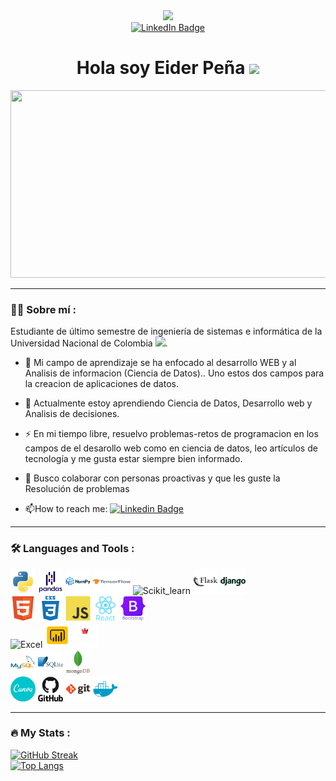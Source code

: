 <div id="header" align="center">
  <img src="https://media2.giphy.com/media/gjrYDwbjnK8x36xZIO/giphy.gif?cid=790b7611cf21c46744ed10d5787603931c60f757aba48ee1&rid=giphy.gif&ct=s" width="200"/>
</div>
<div id="badges" align="center">
  <a href="https://www.linkedin.com/in/eider-alejandro-pe%C3%B1a-dagua-9a001a208/" target="_blank">
    <img src="https://img.shields.io/badge/LinkedIn-blue?style=for-the-badge&logo=linkedin&logoColor=white" alt="LinkedIn Badge"/>
  </a>
</div>

<h1 id="name" align="center">
  Hola soy Eider Peña 
  <img src="https://media.giphy.com/media/hvRJCLFzcasrR4ia7z/giphy.gif" width="30px"/>
</h1>
<div align="center">
  <img src="https://media.giphy.com/media/dWesBcTLavkZuG35MI/giphy.gif" width="600" height="300"/>
</div>

---

### :woman_technologist: Sobre mí :
Estudiante de último semestre de ingeniería de sistemas e informática de la Universidad Nacional de Colombia
<img src="https://media.giphy.com/media/WUlplcMpOCEmTGBtBW/giphy.gif" width="30">.

- :telescope: Mi campo de aprendizaje se ha enfocado al desarrollo WEB y al Analisis de informacion (Ciencia de Datos)..
              Uno estos dos campos para la creacion de aplicaciones de datos.
- :seedling: Actualmente estoy aprendiendo Ciencia de Datos, Desarrollo web y Analisis de decisiones.

- :zap: En mi tiempo libre,  resuelvo problemas-retos de programacion en los campos de el desarollo web como en ciencia de datos, leo artículos de tecnología y me gusta estar siempre bien informado.

- 👯 Busco colaborar con personas proactivas y que les guste la Resolución de problemas

- :mailbox:How to reach me: [![Linkedin Badge](https://img.shields.io/badge/-kakbar-blue?style=flat&logo=Linkedin&logoColor=white)](https://www.linkedin.com/in/eider-alejandro-pe%C3%B1a-dagua-9a001a208/)



---

### :hammer_and_wrench: Languages and Tools :

<div>
   <img src="https://github.com/devicons/devicon/blob/master/icons/python/python-original.svg" title="Python" alt="Python" width="40" height="40"/>
  <img src="https://github.com/devicons/devicon/blob/master/icons/pandas/pandas-original-wordmark.svg" title="Pandas" alt="Pandas" width="40" height="40"/>
  <img src="https://github.com/devicons/devicon/blob/master/icons/numpy/numpy-original-wordmark.svg" title="Numpy" alt="Numpy" width="40" height="40"/>
  <img src="https://github.com/devicons/devicon/blob/master/icons/tensorflow/tensorflow-original-wordmark.svg" title="Tensorflow" alt="Tensorflow" width="60"           height="40"/>
  <img src="https://upload.wikimedia.org/wikipedia/commons/thumb/0/05/Scikit_learn_logo_small.svg/260px-Scikit_learn_logo_small.svg.png?20180808062052"          title="Scikit_learn" alt="Scikit_learn" width="60" height="40"/>
  <img src="https://github.com/devicons/devicon/blob/master/icons/flask/flask-original-wordmark.svg" title="Flask" alt="Flask" width="40" height="40"/>
  <img src="https://github.com/devicons/devicon/blob/master/icons/django/django-plain-wordmark.svg" title="Django" alt="Django" width="40" height="40"/>
  <br>
  <img src="https://github.com/devicons/devicon/blob/master/icons/html5/html5-original.svg" title="HTML5" alt="HTML" width="40" height="40"/>
  <img src="https://github.com/devicons/devicon/blob/master/icons/css3/css3-plain-wordmark.svg"  title="CSS3" alt="CSS" width="40" height="40"/>
  <img src="https://github.com/devicons/devicon/blob/master/icons/javascript/javascript-original.svg" title="JavaScript" alt="JavaScript" width="40" height="40"/>
  <img src="https://github.com/devicons/devicon/blob/master/icons/react/react-original-wordmark.svg" title="React" alt="React" width="40" height="40"/>
  <img src="https://github.com/devicons/devicon/blob/master/icons/bootstrap/bootstrap-original-wordmark.svg" title="Bootstrap" alt="Bootstrap" width="40"                height="40"/>
  <br>
  <img src="https://cdn-icons-png.flaticon.com/512/732/732220.png" title="Excel" alt="Excel" width="40" height="40"/>
  <img src="https://github.com/eider1939/Intro_Data_Science/blob/main/img/power-bi.png" title="Power BI" alt="Power BI" width="40" height="40"/>
  <img src="https://github.com/eider1939/Intro_Data_Science/blob/main/img/streamlit.png" title="Streamlit" alt="Streamlit" width="40" height="40"/>
  <br>
  <img src="https://github.com/devicons/devicon/blob/master/icons/mysql/mysql-original-wordmark.svg" title="MySQL"  alt="MySQL" width="40" height="40"/>
  <img src="https://github.com/devicons/devicon/blob/master/icons/sqlite/sqlite-original-wordmark.svg" title="Sqlite"  alt="Sqlite" width="40" height="40"/>
  <img src="https://github.com/devicons/devicon/blob/master/icons/mongodb/mongodb-original-wordmark.svg" title="Mongodb"  alt="Mongodb" width="40" height="40"/>
  <br>
  <img src="https://github.com/devicons/devicon/blob/master/icons/canva/canva-original.svg" title="canva" alt="canva" width="40" height="40"/>
  <img src="https://github.com/devicons/devicon/blob/master/icons/github/github-original-wordmark.svg" title="github" **alt="github" height="40"/>
  <img src="https://github.com/devicons/devicon/blob/master/icons/git/git-original-wordmark.svg" title="Git" **alt="Git" width="40" height="40"/>
  <img src="https://github.com/devicons/devicon/blob/master/icons/docker/docker-plain.svg" title="Docker" alt="Docker" width="40" height="40"/>
  
</div>

---

### :fire: My Stats :
[![GitHub Streak](http://github-readme-streak-stats.herokuapp.com?user=eider1939&theme=dark&locale=es)](https://git.io/streak-stats)<br>
[![Top Langs](https://github-readme-stats.vercel.app/api/top-langs/?username=eider1939&layout=compact&bg_color=000000&title_color=F1C40F&langs_count=8)](https://github.com/anuraghazra/github-readme-stats)
